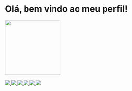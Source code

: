 <h1>Olá, bem vindo ao meu perfil!</h1>
<div>
   <a href="github.com/Loopzito">
   <img height="180em" src="https://github-readme-stats.vercel.app/api?username=Loopzito&show_icons=true&theme=nord&include_all_commits=true&count_private=true"/>
</div>
  
<div>
  <br>
  <img src="https://img.shields.io/badge/Linux-FCC624?style=for-the-badge&logo=linux&logoColor=black" />
  <a href="https://github.com/Loopzito" target="_blank" </a> <img src="https://img.shields.io/badge/GitHub-100000?style=for-the-badge&logo=github&logoColor=white"/>
  <a href="https://instagram.com/loop.dev" target="_blank" </a> <img src="https://img.shields.io/badge/Instagram-E4405F?style=for-the-badge&logo=instagram&logoColor=white" />
  <a href="https://youtube.com/c/Loopzito" target="_blank" </a> <img src="https://img.shields.io/badge/YouTube-FF0000?style=for-the-badge&logo=youtube&logoColor=white
</div>
     <br>
  
<div>
  <br>
   <img src="https://img.shields.io/badge/HTML5-E34F26?style=for-the-badge&logo=html5&logoColor=white" />
   <img src="https://img.shields.io/badge/CSS3-1572B6?style=for-the-badge&logo=css3&logoColor=white" />
   <img src="https://img.shields.io/badge/JavaScript-F7DF1E?style=for-the-badge&logo=javascript&logoColor=black" />
</div>
